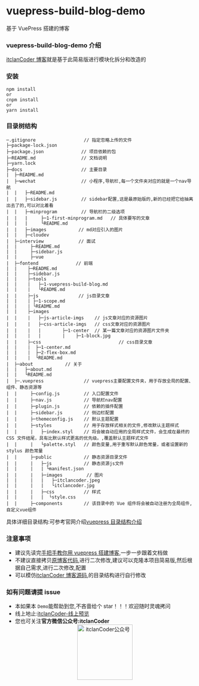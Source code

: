 # vuepress-build-blog-demo

基于 VuePress 搭建的博客

### vuepress-build-blog-demo 介绍

[itclanCoder 博客](http://doc.itclan.cn)就是基于此简易版进行模块化拆分和改造的

### 安装

```
npm install
or
cnpm install
or
yarn install
```

### 目录树结构

```
─.gitignore                  // 指定忽略上传的文件
├─package-lock.json
├─package.json              // 项目依赖的包
├─README.md                 // 文档说明
├─yarn.lock
├─docs                      // 主要目录
|  ├─README.md
|  ├─wechat                 // 小程序,导航栏,每一个文件夹对应的就是一个nav导航
|  |   ├─README.md
|  |   ├─sidebar.js         // sidebar配置,这是最原始版的,新的已经把它给抽离出去了的,可以对比着看
|  |   ├─minprogram         // 导航栏的二级选项
|  |   |     ├─1-first-minprogram.md   // 具体要写的文章
|  |   |     └README.md
|  |   ├─images            // md对应引入的图片
|  |   ├─cloudev
|  ├─interview             // 面试
|  |     ├─README.md
|  |     ├─sidebar.js
|  |     ├─vue
|  ├─fontend              // 前端
|  |    ├─README.md
|  |    ├─sidebar.js
|  |    ├─tools
|  |    |   ├─1-vuepress-build-blog.md
|  |    |   └README.md
|  |    ├─js               // js目录文章
|  |    | ├─1-scope.md
|  |    | └README.md
|  |    ├─images
|  |    |   ├─js-article-imgs    // js文章对应的资源图片
|  |    |   ├─css-article-imgs   // css文章对应的资源图片
|  |    |   |        ├─1-center  // 某一篇文章对应的资源图片文件夹
|  |    |   |        |    ├─1-block.jpg
|  |    ├─css                             // css目录文章
|  |    |  ├─1-center.md
|  |    |  ├─2-flex-box.md
|  |    |  └README.md
|  ├─about            // 关于
|  |   ├─about.md
|  |   └README.md
|  ├─.vuepress               // vuepress主要配置文件夹，用于存放全局的配置、组件、静态资源等
|  |     ├─config.js         // 入口配置文件
|  |     ├─nav.js            // 导航栏nav配置
|  |     ├─plugin.js         // 依赖的插件配置
|  |     ├─sidebar.js        // 侧边栏配置
|  |     ├─themeconfig.js    // 默认主题配置
|  |     ├─styles            // 用于存放样式相关的文件,修改默认主题样式
|  |     |   ├─index.styl    // 将会被自动应用的全局样式文件，会生成在最终的 CSS 文件结尾，具有比默认样式更高的优先级。,覆盖默认主题样式文件
|  |     |   └palette.styl   // 颜色变量,用于重写默认颜色常量，或者设置新的 stylus 颜色常量
|  |     ├─public            // 静态资源目录文件
|  |     |   ├─js            // 静态资源js文件
|  |     |   | └manifest.json
|  |     |   ├─images         // 图片
|  |     |   |   ├─itclancoder.jpeg
|  |     |   |   └itclancoder.jpg
|  |     |   ├─css           // 样式
|  |     |   |  └style.css
|  |     ├─components        // 该目录中的 Vue 组件将会被自动注册为全局组件,自定义vue组件
```

具体详细目录结构:可参考官网介绍[vuepress 目录结构介绍](https://www.vuepress.cn/guide/directory-structure.html)

### 注意事项

- 建议先读完[手把手教你用 vuepress 搭建博客](http://doc.itclan.cn/fontend/tools/vuepress-build-blog.html),一步一步跟着文档做
- 不建议直接拷贝[原博客代码](https://github.com/itclanCode/blogcode),进行二次修改,建议可以克隆本项目简易版,然后根据自己需求,进行二次修改,配置
- 可以模仿[itclanCoder 博客源码](https://github.com/itclanCode/blogcode),的目录结构进行自行修改

### 如有问题请提 issue

- 本如果本 `Demo`能帮助到您,不吝啬给个 star！！！欢迎随时灵魂拷问
- 线上地止:[itclanCoder-线上预览](http://doc.itclan.cn)
- 您也可关注**官方微信公众号:itclanCoder**
  <div align="center">
  <img src="https://t1.picb.cc/uploads/2020/06/11/tIpk0j.jpg" width="148" height="148" alt="itclanCoder公众号" border="0">
  </div>
